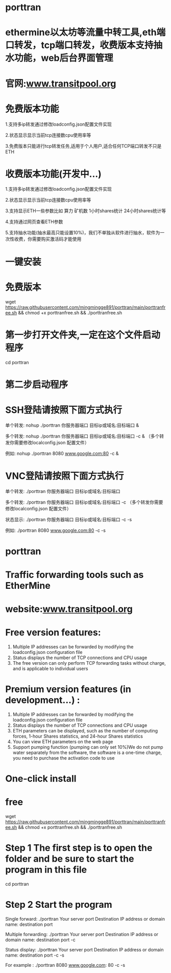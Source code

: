 # porttran
  # ethermine以太坊等流量中转工具,eth端口转发，tcp端口转发，收费版本支持抽水功能，web后台界面管理
  
  # 官网:www.transitpool.org
  
 # 免费版本功能
  
  1.支持多ip转发通过修改loadconfig.json配置文件实现
  
  2.状态显示显示当前tcp连接数cpu使用率等
  
  3.免费版本只能进行tcp转发任务,适用于个人用户,适合任何TCP端口转发不只是ETH
  
 # 收费版本功能(开发中...)
  
  1.支持多ip转发通过修改loadconfig.json配置文件实现
  
  2.状态显示显示当前tcp连接数cpu使用率等
  
  3.支持显示ETH一些参数比如 算力 矿机数 1小时shares统计 24小时shares统计等
  
  4.支持通过网页查看ETH参数
  
  5.支持抽水功能(抽水最高只能设置10%)，我们不单独从软件进行抽水，软件为一次性收费，你需要购买激活码才能使用
  
# 一键安装
#  免费版本
  wget https://raw.githubusercontent.com/mingmingge891/porttran/main/porttranfree.sh && chmod +x porttranfree.sh && ./porttranfree.sh
# 第一步打开文件夹,一定在这个文件启动程序
  cd porttran
# 第二步启动程序
  # SSH登陆请按照下面方式执行
  
  单个转发: nohup ./porttran 你服务器端口 目标ip或域名:目标端口 &
  
  多个转发: nohup ./porttran 你服务器端口 目标ip或域名:目标端口 -c &    （多个转发你需要修改localconfig.json 配置文件）
  
  例如: nohup ./porttran 8080 www.google.com:80 -c &
  
  # VNC登陆请按照下面方式执行
  
  单个转发: ./porttran 你服务器端口 目标ip或域名:目标端口
  
  多个转发: ./porttran 你服务器端口 目标ip或域名:目标端口 -c  （多个转发你需要修改localconfig.json 配置文件）
  
  状态显示: ./porttran 你服务器端口 目标ip或域名:目标端口 -c -s
  
  例如: ./porttran 8080 www.google.com:80 -c -s
 

# porttran
  # Traffic forwarding tools such as EtherMine
  # website:www.transitpool.org
# Free version features:
  1. Multiple IP addresses can be forwarded by modifying the loadconfig.json configuration file
  2. Status displays the number of TCP connections and CPU usage
  3. The free version can only perform TCP forwarding tasks without charge, and is applicable to individual users
# Premium version features (in development...) :
  1. Multiple IP addresses can be forwarded by modifying the loadconfig.json configuration file
  2. Status displays the number of TCP connections and CPU usage
  3. ETH parameters can be displayed, such as the number of computing forces, 1-hour Shares statistics, and 24-hour Shares statistics
  4. You can view ETH parameters on the web page
  5. Support pumping function (pumping can only set 10%)We do not pump water separately from the software, the software is a one-time charge, you need to purchase the activation   code to use
  
# One-click install
# free
  wget https://raw.githubusercontent.com/mingmingge891/porttran/main/porttranfree.sh && chmod +x porttranfree.sh && ./porttranfree.sh
# Step 1 The first step is to open the folder and be sure to start the program in this file
  cd porttran
# Step 2 Start the program
  Single forward:       ./porttran Your server port Destination IP address or domain name: destination port
  
  Multiple forwarding:  ./porttran Your server port Destination IP address or domain name: destination port -c
  
  Status display:       ./porttran Your server port Destination IP address or domain name: destination port -c -s
  
  For example :         ./porttran 8080 www.google.com: 80 -c -s

